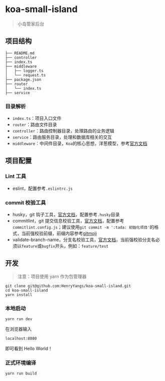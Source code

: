 # koa-small-island

> 小岛管家后台

## 项目结构

```
├── README.md
├── controller
├── index.ts
├── middleware
│   ├── logger.ts
│   └── request.ts
├── package.json
├── router
│   └── index.ts
├── service
```

### 目录解析

- `index.ts`：项目入口文件
- `router`：路由文件目录
- `controller`：路由控制器目录，处理路由的业务逻辑
- `service`：路由服务目录，处理和数据库相关的交互
- `middleware`：中间件目录，`Koa`的核心思想，洋葱模型，参考[官方文档](https://koajs.com/#application)

## 项目配置

### Lint 工具

- eslint，配置参考`.eslintrc.js`

### commit 校验工具

- husky，git 钩子工具，[官方文档](https://typicode.github.io/husky/)，配置参考`.husky`目录
- commitlint，git 提交信息校验工具，[官方文档](https://commitlint.js.org/#/)，配置参考`commitlint.config.js`；建议使用`git commit -m ':tada: 初始化项目'`的格式，当前强校验前缀，前缀内容参考[gitmoji](https://gitmoji.carloscuesta.me/)
- validate-branch-name，分支名校验工具，[官方文档](https://github.com/JsonMa/validate-branch-name)，当前强校验分支名必须以`feature`或`bugfix`开头，例如：`feature/test`

## 开发

> 注意：项目使用 yarn 作为包管理器

```
git clone git@github.com:HenryYangs/koa-small-island.git
cd koa-small-island
yarn install
```

### 本地启动

```
yarn run dev
```

在浏览器输入

```
localhost:8080
```

即可看到 Hello World！

### 正式环境编译

```
yarn run build
```
